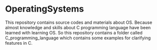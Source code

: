 # OperatingSystems
This repository contains source codes and materials about OS.
Because almost knowledge and skills about C programming language have been learned with learning OS. So this repository contains a folder
called C_programming_language which contains some examples for clarifying features in C.
